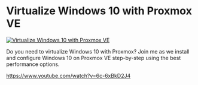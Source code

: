 # Virtualize Windows 10 with Proxmox VE

[![Virtualize Windows 10 with Proxmox VE](https://img.youtube.com/vi/6c-6xBkD2J4/0.jpg)](https://www.youtube.com/watch?v=6c-6xBkD2J4 "Virtualize Windows 10 with Proxmox VE")


Do you need to virtualize Windows 10 with Proxmox? Join me as we install and configure Windows 10 on Proxmox VE step-by-step using the best performance options.

https://www.youtube.com/watch?v=6c-6xBkD2J4